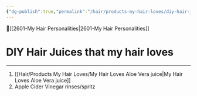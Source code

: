 ```yaml
---
{"dg-publish":true,"permalink":"/hair/products-my-hair-loves/diy-hair-juices-that-my-hair-loves/","dgPassFrontmatter":true,"created":"2023-06-24T22:09:55.281-07:00","updated":"2023-09-05T23:33:06.579-07:00"}
---
```


🔺[[2601-My Hair Personalities\|2601-My Hair Personalities]]

# DIY Hair Juices that my hair loves
***

1. [[Hair/Products My Hair Loves/My Hair Loves Aloe Vera juice\|My Hair Loves Aloe Vera juice]]
2. Apple Cider Vinegar rinses/spritz
